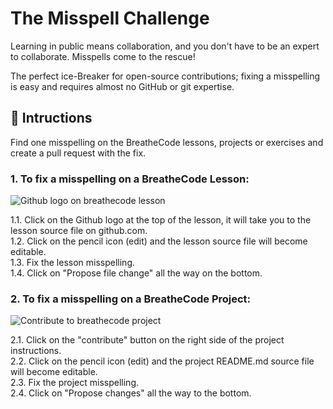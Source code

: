 # The Misspell Challenge

Learning in public means collaboration, and you don't have to be an expert to collaborate. Misspells come to the rescue!

The perfect ice-Breaker for open-source contributions; fixing a misspelling is easy and requires almost no GitHub or git expertise.

## 📝 Intructions

Find one misspelling on the BreatheCode lessons, projects or exercises and create a pull request with the fix.

### 1. To fix a misspelling on a BreatheCode Lesson:  

![Github logo on breathecode lesson](https://github.com/breatheco-de/the-misspell-chalenge/blob/master/github-logo.png?raw=true)

1.1. Click on the Github logo at the top of the lesson, it will take you to the lesson source file on github.com.  
1.2. Click on the pencil icon (edit) and the lesson source file will become editable.  
1.3. Fix the lesson misspelling.  
1.4. Click on "Propose file change" all the way on the bottom.  


### 2. To fix a misspelling on a BreatheCode Project:

![Contribute to breathecode project](https://github.com/breatheco-de/the-misspell-chalenge/blob/master/47f0f5df-32df-4367-ad5f-0b838fe6dcb9.png?raw=true)

2.1. Click on the "contribute" button on the right side of the project instructions.  
2.2. Click on the pencil icon (edit) and the project README.md source file will become editable.  
2.3. Fix the project misspelling.  
2.4. Click on "Propose changes" all the way to the bottom.  
